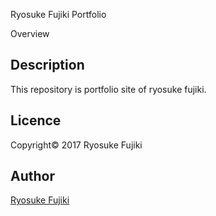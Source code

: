 Ryosuke Fujiki Portfolio

Overview

## Description
This repository is portfolio site of ryosuke fujiki.

## Licence

Copyright© 2017 Ryosuke Fujiki

## Author

[Ryosuke Fujiki](https://github.com/BigHappy)
